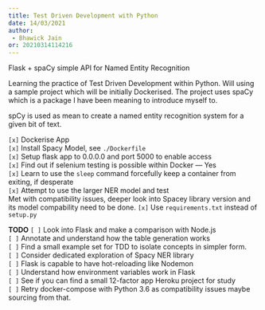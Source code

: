 ```yaml
---
title: Test Driven Development with Python
date: 14/03/2021 
author:
 - Bhawick Jain
or: 20210314114216
---
```


Flask + spaCy simple API for Named Entity Recognition

Learning the practice of Test Driven Development within Python. Will using a sample project which will be initially Dockerised. The project uses spaCy which is a package I have been meaning to introduce myself to.

spCy is used as mean to create a named entity recognition system for a given bit of text.

`[x]` Dockerise App  
`[x]` Install Spacy Model, see `./Dockerfile`  
`[x]` Setup flask app to 0.0.0.0 and port 5000 to enable access  
`[x]` Find out if selenium testing is possible within Docker — Yes  
`[x]` Learn to use the `sleep` command forcefully keep a container from exiting, if desperate  
`[x]` Attempt to use the larger NER model and test  
Met with compatibility issues, deeper look into Spacey library version and its model compability need to be done.
`[x]` Use `requirements.txt` instead of `setup.py`  


__TODO__
`[ ]` Look into Flask and make a comparison with Node.js  
`[ ]` Annotate and understand how the table generation works  
`[ ]` Find a small example set for TDD to isolate concepts in simpler form.  
`[ ]` Consider dedicated exploration of Spacy NER library  
`[ ]` Flask is capable to have hot-reloading like Nodemon   
`[ ]` Understand how environment variables work in Flask  
`[ ]` See if you can find a small 12-factor app Heroku project for study  
`[ ]` Retry docker-compose with Python 3.6 as compatibility issues maybe sourcing from that.  

